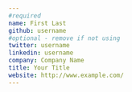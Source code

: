 ```yaml
---
#required
name: First Last
github: username
#optional - remove if not using
twitter: username
linkedin: username
company: Company Name
title: Your Title
website: http://www.example.com/
---
```

